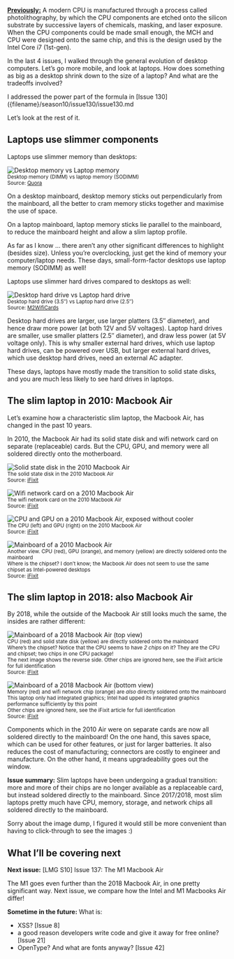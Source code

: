 [**Previously:**](https://buttondown.email/laymansguide/archive/) A modern CPU is manufactured through a process called photolithography, by which the CPU components are etched onto the silicon substrate by successive layers of chemicals, masking, and laser exposure. When the CPU components could be made small enough, the MCH and CPU were designed onto the same chip, and this is the design used by the Intel Core i7 (1st-gen).

In the last 4 issues, I walked through the general evolution of desktop computers. Let’s go more mobile, and look at laptops. How does something as big as a desktop shrink down to the size of a laptop? And what are the tradeoffs involved?

I addressed the power part of the formula in [Issue 130]({filename}/season10/issue130/issue130.md

Let’s look at the rest of it.

## Laptops use slimmer components

Laptops use slimmer memory than desktops:

![Desktop memory vs Laptop memory]({attach}issue136_01.jpg)<br />
<small>Desktop memory (DIMM) vs laptop memory (SODIMM)<br />Source: [Quora](https://www.quora.com/What-type-of-memory-module-is-used-in-a-desktop-and-laptop-computer)</small>

On a desktop mainboard, desktop memory sticks out perpendicularly from the mainboard, all the better to cram memory sticks together and maximise the use of space.

On a laptop mainboard, laptop memory sticks lie parallel to the mainboard, to reduce the mainboard height and allow a slim laptop profile.

As far as I know ... there aren’t any other significant differences to highlight (besides size). Unless you’re overclocking, just get the kind of memory your computer/laptop needs. These days, small-form-factor desktops use laptop memory (SODIMM) as well!

Laptops use slimmer hard drives compared to desktops as well:

![Desktop hard drive vs Laptop hard drive]({attach}issue136_02.png)<br />
<small>Desktop hard drive (3.5″) vs Laptop hard drive (2.5″)<br />Source: [M2WifiCards](https://www.m2wificards.com/2-5-vs-3-5-hdd/)</small>

Desktop hard drives are larger, use larger platters (3.5″ diameter), and hence draw more power (at both 12V and 5V voltages). Laptop hard drives are smaller, use smaller platters (2.5″ diameter), and draw less power (at 5V voltage only). This is why smaller external hard drives, which use laptop hard drives, can be powered over USB, but larger external hard drives, which use desktop hard drives, need an external AC adapter.

These days, laptops have mostly made the transition to solid state disks, and you are much less likely to see hard drives in laptops.

## The slim laptop in 2010: Macbook Air

Let’s examine how a characteristic slim laptop, the Macbook Air, has changed in the past 10 years.

In 2010, the Macbook Air had its solid state disk and wifi network card on separate (replaceable) cards. But the CPU, GPU, and memory were all soldered directly onto the motherboard.

![Solid state disk in the 2010 Macbook Air]({attach}issue136_03.jpg)<br />
<small>The solid state disk in the 2010 Macbook Air<br />Source: [iFixit](https://www.ifixit.com/Teardown/MacBook+Air+11-Inch+Late+2010+Teardown/3745)</small>

![Wifi network card on a 2010 Macbook Air]({attach}issue136_04.jpg)<br />
<small>The wifi network card on the 2010 Macbook Air<br />Source: [iFixit](https://www.ifixit.com/Teardown/MacBook+Air+11-Inch+Late+2010+Teardown/3745)</small>

![CPU and GPU on a 2010 Macbook Air, exposed without cooler]({attach}issue136_05.jpg)<br />
<small>The CPU (left) and GPU (right) on the 2010 Macbook Air<br />Source: [iFixit](https://www.ifixit.com/Teardown/MacBook+Air+11-Inch+Late+2010+Teardown/3745)</small>

![Mainboard of a 2010 Macbook Air]({attach}issue136_06.jpg)<br />
<small>Another view. CPU (red), GPU (orange), and memory (yellow) are directly soldered onto the mainboard<br />Where is the chipset? I don’t know; the Macbook Air does not seem to use the same chipset as Intel-powered desktops<br />Source: [iFixit](https://www.ifixit.com/Teardown/MacBook+Air+11-Inch+Late+2010+Teardown/3745)</small>

## The slim laptop in 2018: also Macbook Air

By 2018, while the outside of the Macbook Air still looks much the same, the insides are rather different:

![Mainboard of a 2018 Macbook Air (top view)]({attach}issue136_07.jpg)<br />
<small>CPU (red) and solid state disk (yellow) are directly soldered onto the mainboard<br />Where’s the chipset? Notice that the CPU seems to have *2 chips* on it? They are the CPU and chipset; two chips in one CPU package!<br />The next image shows the reverse side. Other chips are ignored here, see the iFixit article for full identification<br />Source: [iFixit](https://www.ifixit.com/Teardown/MacBook+Air+13-Inch+Retina+2018+Teardown/115201)</small>

![Mainboard of a 2018 Macbook Air (bottom view)]({attach}issue136_08.jpg)<br />
<small>Memory (red) and wifi network chip (orange) are *also* directly soldered onto the mainboard<br />This laptop only had integrated graphics; Intel had upped its integrated graphics performance sufficiently by this point<br />Other chips are ignored here, see the iFixit article for full identification<br />Source: [iFixit](https://www.ifixit.com/Teardown/MacBook+Air+13-Inch+Retina+2018+Teardown/115201)</small>

Components which in the 2010 Air were on separate cards are now all soldered directly to the mainboard! On the one hand, this saves space, which can be used for other features, or just for larger batteries. It also reduces the cost of manufacturing; connectors are costly to engineer and manufacture. On the other hand, it means upgradeability goes out the window.

**Issue summary:** Slim laptops have been undergoing a gradual transition: more and more of their chips are no longer available as a replaceable card, but instead soldered directly to the mainboard. Since 2017/2018, most slim laptops pretty much have CPU, memory, storage, and network chips all soldered directly to the mainboard.

Sorry about the image dump, I figured it would still be more convenient than having to click-through to see the images :)

## What I’ll be covering next

**Next issue:** [LMG S10] Issue 137: The M1 Macbook Air

The M1 goes even further than the 2018 Macbook Air, in one pretty significant way. Next issue, we compare how the Intel and M1 Macbooks Air differ!

**Sometime in the future:** What is:

- XSS? [Issue 8]
- a good reason developers write code and give it away for free online? [Issue 21]
- OpenType? And what are fonts anyway? [Issue 42]
